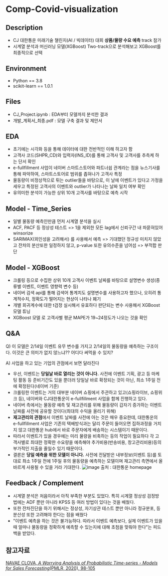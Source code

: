 # Comp-Covid-visualization


## Description
- CJ 대한통운 미래기술 챌린지(AI / 빅데이터) 대회 <b>상품/물량 수요 예측</b> track 참가
- 시계열 분석과 머신러닝 모델(XGBoost) Two-track으로 분석해보고 XGBoost를 최종적으로 선택

## Environment
- Python == 3.8
- scikit-learn == 1.0.1

## Files
- CJ_Project.ipynb : EDA부터 모델까지 분석한 결과
- 개발_계획서_최종.pdf : 모델 구축 결과 및 제안서

## EDA
- 초기에는 시각화 등을 통해 데이터에 대한 전반적인 이해 하고자 함
- 고객사 코드(SHPR_CD)와 입력자(INS_ID)를 통해 고객사 및 고객사를 추측케 하는 단서 확인
- e-fullfillment 사업이 네이버 스마트스토어와 파트너쉽 관계라는 점을 뉴스기사를 통해 파악하여, 스마트스토어로 범위를 좁혀나가 고객사 특정
- 물동량이 비정상적으로 튀는 outlier들을 바탕으로, 이 날에 이벤트가 있다고 가정을 세우고 특정된 고객사의 이벤트와 outlier가 나타나는 날짜 일치 여부 확인
- 유의미한 분석이 가능한 상위 10개 고객사를 바탕으로 예측 시작

## Model - Time_Series
- 일별 물동량 예측인만큼 먼저 시계열 분석을 실시
- ACF, PACF 등 정상성 테스트 => 1을 제외한 모든 lag에서 신뢰구간 내 파묻혀있어 winsorize
- SARIMAX(외인성을 고려해서) 를 사용해서 예측 => 기대했던 정규성 미치지 않았고 잔차의 분산또한 일정하지 않고, p-value 또한 유의수준을 넘어섬 => 부적합 판단

## Model - XGBoost
- 크롤링 등으로 수집한 상위 10개 고객사 이벤트 날짜를 바탕으로 설명변수 생성(종류별 이벤트, 이벤트 영향력 변수 등)
- 네이버 검색 api를 통해 검색어 통계치도 설명변수를 사용하고자 했으나, 오히려 통계적수치, 정확도가 떨어지는 현상이 나타나 폐기
- 개별 회귀계수에 대한 t검정 실시해서 유효하다 판단되는 변수 사용해서 XGBoost 모델 튜닝
- XGBoost 모델 로 고객사별 평균 MAPE가 19~24정도가 나오는 것을 확인 


## Q&A
Q) 이 모델은 2/14일 이벤트 유무 변수를 가지고 2/14일의 물동량을 예측하는 구조이다. 이것은 큰 의미가 없지 않느냐?? 어디다 써먹을 수 있지?      
   
A) 사업을 하고 있는 기업의 관점에서 보면 달라진다   
- 우선, 이벤트는 <b>당일날 바로 열리는 것이 아니다.</b> 사전에 이벤트 기획, 광고 등 마케팅 활동 등 준비기간도 있을 뿐더러 당일날 바로 확정되는 것이 아닌, 최소 1주일 전에 확정된다(네이버 기준) 
- 크롤링한 이벤트는 거의 대부분 네이버 쇼핑에서 주관하고 있고(쇼핑라이브, 쇼핑위크 등), 네이버와 CJ대한통운이 e-fullfillment 사업을 함께 진행하고 있다.
- 네이버 측에서는 물동량 예측 및 재고관리를 위해 물동량이 갑자기 증가하는 이벤트 날짜를 사전에 공유할 것이다(최대의 수익을 올리기 위해)
- <b>재고관리의 관점</b>에서 이벤트 날짜를 사전에 아는 것은 매우 중요한데, 대한통운의 e-fullfillment 사업은 기존의 택배방식과는 달리 주문이 들어오면 집하과정을 거치지 않고 대한통운 hub에서 바로 주문자에게 배송하는 시스템이기 때문이다.
- 따라서 이벤트가 있을 경우에는 미리 물량을 비축하는 등의 작업이 필요하다 각 고객사별로 최대한 정확한 수요량을 예측해야 추가비용(반송비용, 창고관리비용)등의 부가적인 지출을 줄일수 있기 때문이다.
- 결론은 <b>당일 예측을 위한 모델이 아니다.</b> 사전에 전달받은 내부정보(이벤트 등)를 토대로 촤소 1주일 전에 1주일 후의 물동량을 예측하는 모델이며 재고관리 측면에서 올바르게 사용될 수 있을 거라 기대한다.
![image](https://user-images.githubusercontent.com/62554639/154227002-4bb864c4-4d12-4c00-bb05-827a4fdd0362.png) 출처 : 대한통운 homepage



## Feedback / Complement
- 시계열 분석은 처음이라서 아직 부족한 부분도 있었다. 특히 시계열 정상성 검정방법에는 ADF 뿐만 아니라 KPSS 등 여러 방법이 있다는 것을 배웠다.
- 또한 잔차진단을 하기 위해서는 정상성, 자기상관 테스트 뿐만 아니라 정규분포, 등분산성 또한 고려해야 한다는 점을 배웠다
- "이벤트 예측을 하는 것은 불가능하다. 따라서 이벤트 예측보다, 실제 이벤트가 있을 때 얼마나 물동량을 정확하게 예측할 수 있는지에 대해 초첨을 맞춰야 한다"는 피드백을 받았다.


## 참고자료
<a href="https://arxiv.org/abs/2011.10715">NAVAE CLOVA, <i>A Worrying Analysis of Probabilistic Time-series - Models for Sales Forecasting</i>(PMLR, 2020), 98-105</a>



